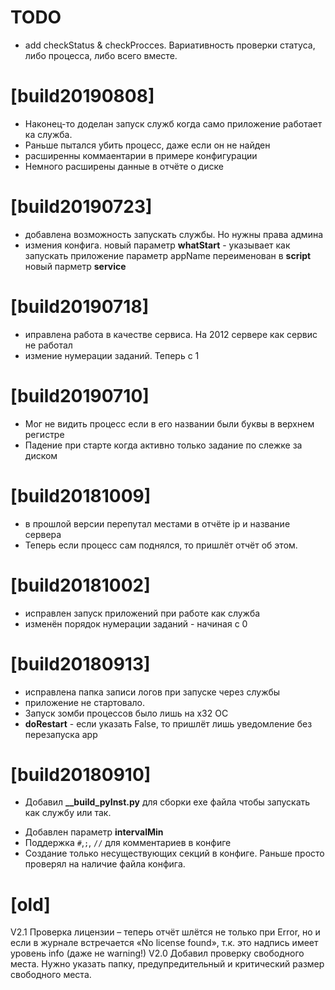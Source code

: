 # TODO

 * add checkStatus & checkProcces. Вариативность проверки статуса, либо процесса,
 либо всего вместе.


# [build20190808]

* Наконец-то доделан запуск служб когда само приложение работает ка служба.
* Раньше пытался убить процесс, даже если он не найден
* расширенны коммаентарии в примере конфигурации
* Немного расширены данные в отчёте о диске

# [build20190723]

* добавлена возможность запускать службы. Но нужны права админа
* измения конфига. 
	новый параметр **whatStart** - указывает как запускать приложение
	параметр appName переименован в **script**
	новый парметр **service**

# [build20190718]

* иправлена работа в качестве сервиса. На 2012 сервере как сервис не работал
* измение нумерации заданий. Теперь с 1

# [build20190710]
* Мог не видить процесс если в его названии были буквы в верхнем регистре
* Падение при старте когда активно только задание по слежке за диском

# [build20181009]
* в прошлой версии перепутал местами в отчёте ip и название сервера
* Теперь если процесс сам поднялся, то пришлёт отчёт об этом.

# [build20181002]
* исправлен запуск приложений при работе как служба
* изменён порядок нумерации заданий  - начиная с 0

# [build20180913]
* исправлена папка записи логов при запуске через службы
* приложение не стартовало.
* Запуск зомби процессов было лишь на x32 ОС
* **doRestart** - если указать False, то пришлёт лишь уведомление без перезапуска app

# [build20180910]
* Добавил **__build_pyInst.py** для сборки exe файла чтобы запускать как службу или так.
+ Добавлен параметр **intervalMin**
+ Поддержка `#`,`;`, `//` для комментариев в конфиге
+ Создание только несуществующих секций в конфиге. Раньше просто проверял на наличие 
  файла конфига.

# [old]
V2.1 Проверка лицензии – теперь отчёт шлётся не только при Error, но и если в журнале
  встречается «No license found», т.к. это надпись имеет уровень info (даже не warning!)
V2.0 Добавил проверку свободного места. Нужно указать папку, предупредительный и 
  критический размер свободного места.